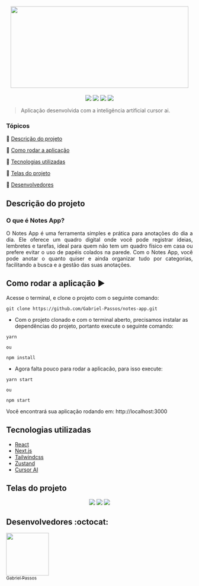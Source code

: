 <h1 align="center" >
  <img height="220px" width="480px" src="https://github.com/user-attachments/assets/86797bc6-9fc1-4b9e-82f8-c8b48039d89b">
</h1>

<p align="center">
  <a href="https://react.dev/"><img src="https://img.shields.io/static/v1?label=React&message=18&color=blue&style=flat"/><a/>
  <a href="https://nextjs.org/"><img src="https://img.shields.io/static/v1?label=Next.js&message=14.2.3&color=blue&style=flat"/><a/>
  <a href="https://tailwindcss.com/"><img src="https://img.shields.io/static/v1?label=Tailwindcss&message=3.4.17&color=blue&style=flat"/><a/>
  <a href="https://zustand-demo.pmnd.rs/"><img src="https://img.shields.io/static/v1?label=Zustand&message=5.0.3&color=blue&style=flat"/><a/>
</p>

> Aplicação desenvolvida com a inteligência artificial cursor ai.

### Tópicos 

:small_blue_diamond: [Descrição do projeto](#descrição-do-projeto)

:small_blue_diamond: [Como rodar a aplicação](#como-rodar-a-aplicação-arrow_forward)

:small_blue_diamond: [Tecnologias utilizadas](#tecnologias-utilizadas)

:small_blue_diamond: [Telas do projeto](#telas-do-projeto)

:small_blue_diamond: [Desenvolvedores](#desenvolvedores-octocat)

## Descrição do projeto

### O que é Notes App?

<p align="justify">
  O Notes App é uma ferramenta simples e prática para anotações do dia a dia. Ele oferece um quadro digital onde você pode registrar ideias, lembretes e tarefas, ideal para quem não tem um quadro físico em casa ou prefere evitar o uso de papéis colados na parede. Com o Notes App, você pode anotar o quanto quiser e ainda organizar tudo por categorias, facilitando a busca e a gestão das suas anotações.
</p>


## Como rodar a aplicação :arrow_forward:

Acesse o terminal, e clone o projeto com o seguinte comando: 

```
git clone https://github.com/Gabriel-Passos/notes-app.git
```

- Com o projeto clonado e com o terminal aberto, precisamos instalar as dependências do projeto, portanto execute o seguinte comando:

```
yarn 

ou 

npm install
```

- Agora falta pouco para rodar a aplicacão, para isso execute: 

```
yarn start

ou

npm start
```

Você encontrará sua aplicação rodando em: http://localhost:3000

## Tecnologias utilizadas

- [React](https://react.dev/)
- [Next.js](https://nextjs.org/)
- [Tailwindcss](https://tailwindcss.com/)
- [Zustand](https://zustand-demo.pmnd.rs/)
- [Cursor AI](https://www.cursor.com/)

## Telas do projeto 

<p align="center"> 
  <img src="https://user-images.githubusercontent.com/43184223/88622388-1d55bd80-d079-11ea-8a71-ae2b00590c32.png">
  <img src="https://user-images.githubusercontent.com/43184223/88622910-21360f80-d07a-11ea-9138-c8937d9286fc.png">
  <img src="https://user-images.githubusercontent.com/43184223/88623018-63f7e780-d07a-11ea-9789-46caf914507f.png">
</p>

## Desenvolvedores :octocat:

[<img src="https://avatars3.githubusercontent.com/u/43184223?s=460&u=50810abc34900ea6134a9bd0b8a04e2c8640ddc4&v=4" width=115><br><sub>Gabriel Passos</sub>](https://github.com/Gabriel-Passos)
